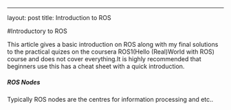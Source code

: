  ---
 layout: post
 title: Introduction to ROS
 
 #Introductory to ROS 
 
 This article gives a basic introduction on ROS along with my final solutions to the practical quizes on the coursera ROS1(Hello (Real)World with ROS) course  and does not cover everything.It is highly recommended that beginners use this has a cheat sheet with a quick introduction.
 
 ##### ROS Nodes
 Typically ROS nodes are the centres for information processing and etc..
 
